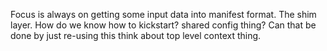 Focus is always on getting some input data into manifest format. The shim layer. How do we know how to kickstart? shared config thing? Can that be done by just re-using this think about top level context thing.